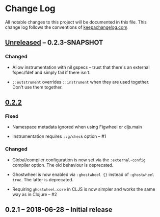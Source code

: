 # Change Log
All notable changes to this project will be documented in this file. This change log follows the conventions of [keepachangelog.com](http://keepachangelog.com/).

## [Unreleased] – 0.2.3-SNAPSHOT

### Changed

- Allow instrumentation with nil gspecs – trust that there's an external fspec/fdef and simply fail if there isn't.

- `::outstrument` overrides `::instrument` when they are used together. Don't use them together. 

## [0.2.2]

### Fixed

- Namespace metadata ignored when using Figwheel or cljs.main

- Instrumentation requires `::g/check` option – #1

### Changed

- Global/compiler configuration is now set via the `:external-config` compiler option. The old behaviour is deprecated.

- Ghostwheel is now enabled via `:ghostwheel {}` instead of `:ghostwheel true`. The latter is deprecated.

- Requiring `ghostwheel.core` in CLJS is now simpler and works the same way as in Clojure – #2

## 0.2.1 – 2018-06-28 – Initial release

[Unreleased]: https://github.com/gnl/ghostwheel/compare/v0.2.2...HEAD
[0.2.2]: https://github.com/gnl/ghostwheel/compare/v0.2.1...v0.2.2
